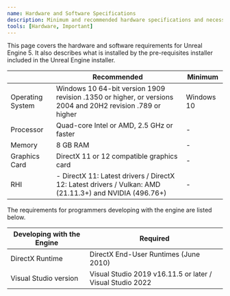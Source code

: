 ```yaml
---
name: Hardware and Software Specifications
description: Minimum and recommended hardware specifications and necessary software for developing with Unreal Engine.
tools: [Hardware, Important]
---
```

This page covers the hardware and software requirements for Unreal Engine 5. It also describes what is installed by the pre-requisites installer included in the Unreal Engine installer.

|  | Recommended | Minimum |
| ------------- | ------------- | ------------- |
| Operating System | Windows 10 64-bit version 1909 revision .1350 or higher, or versions 2004 and 20H2 revision .789 or higher | Windows 10 |
| Processor | Quad-core Intel or AMD, 2.5 GHz or faster | - |
| Memory | 8 GB RAM | - |
| Graphics Card | DirectX 11 or 12 compatible graphics card | - |
| RHI | - DirectX 11: Latest drivers / DirectX 12: Latest drivers / Vulkan: AMD (21.11.3+) and NVIDIA (496.76+) | - |

The requirements for programmers developing with the engine are listed below.

| Developing with the Engine | Required |
| ------------- | ------------- |
| DirectX Runtime | DirectX End-User Runtimes (June 2010) |
| Visual Studio version | Visual Studio 2019 v16.11.5 or later / Visual Studio 2022 |

